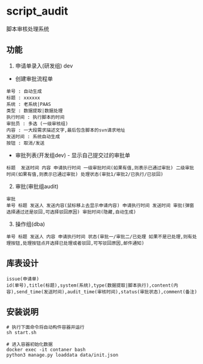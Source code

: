 # script_audit
脚本审核处理系统

## 功能
1. 申请单录入(研发组) dev

- 创建审批流程单

```
单号 : 自动生成
标题 : xxxxxx
系统 : 老系统|PAAS
类型 : 数据提取|数据处理
执行时间 : 执行脚本的时间
审批员 : 多选 (一级审核组) 
内容 : 一大段需求描述文字,最后包含脚本的svn请求地址
发送时间 : 系统自动生成
按钮 : 取消/发送
```
- 审批列表(开发组dev)  - 显示自己提交过的审批单
```
标题  发送时间 内容 申请执行时间 一级审批时间(如果有值,则表示已通过审批) 二级审批时间(如果有值,则表示已通过审批) 处理状态(审批1/审批2/已执行/已驳回) 

```

2. 审批(审批组audit)
```
审批 
单号 标题 发送人 发送内容(鼠标移上去显示申请内容) 申请执行时间 发送时间 审批(弹窗选择通过还是驳回,可选择驳回原因) 审批时间(隐藏,自动生成) 

```
3. 操作组(dba)
```
单号 标题 发送人 内容 申请执行时间 状态(审批一/审批二/已处理 如果不是已处理,则有处理按钮,处理按钮点开选择已处理或者驳回,可写驳回原因,邮件通知) 
```
## 库表设计
```
issue(申请单)
id(单号),title(标题),system(系统),type(数据提取|脚本执行),content(内容),send_time(发送时间),audit_time(审核时间),status(审批状态),comment(备注)

```
## 安装说明
```
# 执行下面命令将自动构件容器并运行
sh start.sh

# 进入容器初始化数据
docker exec -it contaner bash
python3 manage.py loaddata data/init.json

```






